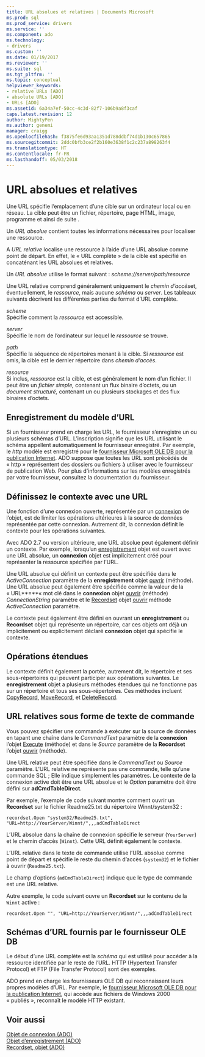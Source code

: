 ```yaml
---
title: URL absolues et relatives | Documents Microsoft
ms.prod: sql
ms.prod_service: drivers
ms.service: ''
ms.component: ado
ms.technology:
- drivers
ms.custom: ''
ms.date: 01/19/2017
ms.reviewer: ''
ms.suite: sql
ms.tgt_pltfrm: ''
ms.topic: conceptual
helpviewer_keywords:
- relative URLs [ADO]
- absolute URLs [ADO]
- URLs [ADO]
ms.assetid: 6a34a7ef-50cc-4c3d-82f7-106b9a8f3caf
caps.latest.revision: 12
author: MightyPen
ms.author: genemi
manager: craigg
ms.openlocfilehash: f3875fe6d93aa1351d788ddbf74d1b130c657865
ms.sourcegitcommit: 2ddc0bfb3ce2f2b160e3638f1c2c237a898263f4
ms.translationtype: HT
ms.contentlocale: fr-FR
ms.lasthandoff: 05/03/2018
---
```

# <a name="absolute-and-relative-urls"></a>URL absolues et relatives
Une URL spécifie l’emplacement d’une cible sur un ordinateur local ou en réseau. La cible peut être un fichier, répertoire, page HTML, image, programme et ainsi de suite *.*  
  
 Un *URL absolue* contient toutes les informations nécessaires pour localiser une ressource.  
  
 A *URL relative* localise une ressource à l’aide d’une URL absolue comme point de départ. En effet, le « URL complète » de la cible est spécifié en concaténant les URL absolues et relatives.  
  
 Un *URL absolue* utilise le format suivant : *scheme://server/path/resource*  
  
 Une URL relative comprend généralement uniquement le *chemin d’accès*et, éventuellement, le *ressource*, mais aucune *schéma* ou *server*. Les tableaux suivants décrivent les différentes parties du format d’URL complète.  
  
 *scheme*  
 Spécifie comment la *ressource* est accessible.  
  
 *server*  
 Spécifie le nom de l’ordinateur sur lequel le *ressource* se trouve.  
  
 *path*  
 Spécifie la séquence de répertoires menant à la cible. Si *ressource* est omis, la cible est le dernier répertoire dans *chemin d’accès*.  
  
 *resource*  
 Si inclus, *ressource* est la cible, et est généralement le nom d’un fichier. Il peut être un *fichier simple,* contenant un flux binaire d’octets, ou un *document structuré,* contenant un ou plusieurs stockages et des flux binaires d’octets.  
  
## <a name="url-scheme-registration"></a>Enregistrement du modèle d’URL  
 Si un fournisseur prend en charge les URL, le fournisseur s’enregistre un ou plusieurs schémas d’URL. L’inscription signifie que les URL utilisant le schéma appellent automatiquement le fournisseur enregistré. Par exemple, le *http* modèle est enregistré pour le [fournisseur Microsoft OLE DB pour la publication Internet](../../../ado/guide/appendixes/microsoft-ole-db-provider-for-internet-publishing.md). ADO suppose que toutes les URL sont précédés de « http » représentent des dossiers ou fichiers à utiliser avec le fournisseur de publication Web. Pour plus d’informations sur les modèles enregistrés par votre fournisseur, consultez la documentation du fournisseur.  
  
## <a name="defining-context-with-a-url"></a>Définissez le contexte avec une URL  
 Une fonction d’une connexion ouverte, représentée par un [connexion](../../../ado/reference/ado-api/connection-object-ado.md) de l’objet, est de limiter les opérations ultérieures à la source de données représentée par cette connexion. Autrement dit, la connexion définit le contexte pour les opérations suivantes.  
  
 Avec ADO 2.7 ou version ultérieure, une URL absolue peut également définir un contexte. Par exemple, lorsqu’un [enregistrement](../../../ado/reference/ado-api/record-object-ado.md) objet est ouvert avec une URL absolue, un **connexion** objet est implicitement créé pour représenter la ressource spécifiée par l’URL.  
  
 Une URL absolue qui définit un contexte peut être spécifiée dans le *ActiveConnection* paramètre de la **enregistrement** objet [ouvrir](../../../ado/reference/ado-api/open-method-ado-record.md) (méthode). Une URL absolue peut également être spécifiée comme la valeur de la « URL**=**« mot clé dans le **connexion** objet [ouvrir](../../../ado/reference/ado-api/open-method-ado-connection.md) (méthode)  *ConnectionString* paramètre et le [Recordset](../../../ado/reference/ado-api/recordset-object-ado.md) objet [ouvrir](../../../ado/reference/ado-api/open-method-ado-recordset.md) méthode *ActiveConnection* paramètre.  
  
 Le contexte peut également être défini en ouvrant un **enregistrement** ou **Recordset** objet qui représente un répertoire, car ces objets ont déjà un implicitement ou explicitement déclaré **connexion**  objet qui spécifie le contexte.  
  
## <a name="scoped-operations"></a>Opérations étendues  
 Le contexte définit également la portée, autrement dit, le répertoire et ses sous-répertoires qui peuvent participer aux opérations suivantes. Le **enregistrement** objet a plusieurs méthodes étendues qui ne fonctionne pas sur un répertoire et tous ses sous-répertoires. Ces méthodes incluent [CopyRecord](../../../ado/reference/ado-api/copyrecord-method-ado.md), [MoveRecord](../../../ado/reference/ado-api/moverecord-method-ado.md), et [DeleteRecord](../../../ado/reference/ado-api/deleterecord-method-ado.md).  
  
## <a name="relative-urls-as-command-text"></a>URL relatives sous forme de texte de commande  
 Vous pouvez spécifier une commande à exécuter sur la source de données en tapant une chaîne dans le *CommandText* paramètre de la **connexion** l’objet [Execute](../../../ado/reference/ado-api/execute-method-ado-connection.md) (méthode) et dans le  *Source* paramètre de la **Recordset** l’objet [ouvrir](../../../ado/reference/ado-api/open-method-ado-recordset.md) (méthode).  
  
 Une URL relative peut être spécifiée dans le *CommandText* ou *Source* paramètre. L’URL relative ne représente pas une commande, telle qu’une commande SQL ; Elle indique simplement les paramètres. Le contexte de la connexion active doit être une URL absolue et le *Option* paramètre doit être défini sur **adCmdTableDirect**.  
  
 Par exemple, l’exemple de code suivant montre comment ouvrir un **Recordset** sur le fichier Readme25.txt du répertoire Winnt/system32 :  
  
```  
recordset.Open "system32/Readme25.txt", "URL=http://YourServer/Winnt/",,,adCmdTableDirect  
```  
  
 L’URL absolue dans la chaîne de connexion spécifie le serveur (`YourServer`) et le chemin d’accès (`Winnt`). Cette URL définit également le contexte.  
  
 L’URL relative dans le texte de commande utilise l’URL absolue comme point de départ et spécifie le reste du chemin d’accès (`system32`) et le fichier à ouvrir (`Readme25.txt`).  
  
 Le champ d’options (`adCmdTableDirect`) indique que le type de commande est une URL relative.  
  
 Autre exemple, le code suivant ouvre un **Recordset** sur le contenu de la `Winnt` active :  
  
```  
recordset.Open "", "URL=http://YourServer/Winnt/",,,adCmdTableDirect  
```  
  
## <a name="ole-db-provider-supplied-url-schemes"></a>Schémas d’URL fournis par le fournisseur OLE DB  
 Le début d’une URL complète est la *schéma* qui est utilisé pour accéder à la ressource identifiée par le reste de l’URL. HTTP (Hypertext Transfer Protocol) et FTP (File Transfer Protocol) sont des exemples.  
  
 ADO prend en charge les fournisseurs OLE DB qui reconnaissent leurs propres modèles d’URL. Par exemple, le [fournisseur Microsoft OLE DB pour la publication Internet](../../../ado/guide/appendixes/microsoft-ole-db-provider-for-internet-publishing.md)*,* qui accède aux fichiers de Windows 2000 « publiés », reconnaît le modèle HTTP existant.  
  
## <a name="see-also"></a>Voir aussi  
 [Objet de connexion (ADO)](../../../ado/reference/ado-api/connection-object-ado.md)   
 [Objet d’enregistrement (ADO)](../../../ado/reference/ado-api/record-object-ado.md)   
 [Recordset, objet (ADO)](../../../ado/reference/ado-api/recordset-object-ado.md)
